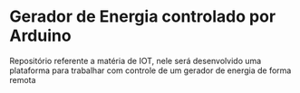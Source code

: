 # Gerador de Energia controlado por Arduino
Repositório referente a matéria de IOT, nele será desenvolvido uma plataforma para trabalhar com controle de um gerador de energia de forma remota
